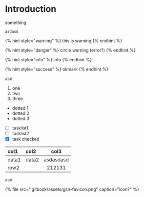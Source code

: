 # Introduction

something

`asdasd`

{% hint style="warning" %}
this is warning
{% endhint %}



{% hint style="danger" %}
circle warning \(error?\)
{% endhint %}

{% hint style="info" %}
info
{% endhint %}

{% hint style="success" %}
okmark
{% endhint %}

asd

1. one
2. two
3. three

* dotted 1
* dotted 2
* dotted 3



* [ ] tasklist1
* [ ] tasklist2
* [x] task checked

| col1 | col2 | col3 |
| :--- | :--- | :---: |
| data1 | data2 | asdasdasd |
| row2 |  | 212131 |

asd

{% file src=".gitbook/assets/gsn-favicon.png" caption="icon?" %}

